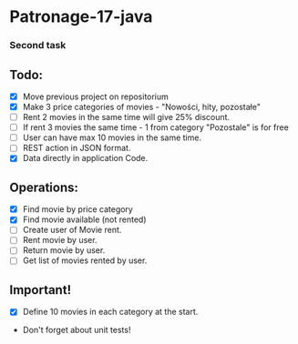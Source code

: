 # Patronage-17-java
### Second task

## Todo:
- [x] Move previous project on repositorium
- [x] Make 3 price categories of movies - "Nowości, hity, pozostałe"
- [ ] Rent 2 movies in the same time will give 25% discount.
- [ ] If rent 3 movies the same time - 1 from category "Pozostale" is for free
- [ ] User can have max 10 movies in the same time.
- [ ] REST action in JSON format.
- [x] Data directly in application Code.

## Operations:
- [x] Find movie by price category
- [x] Find movie available (not rented)
- [ ] Create user of Movie rent.
- [ ] Rent movie by user.
- [ ] Return movie by user.
- [ ] Get list of movies rented by user.

## Important!
- [x] Define 10 movies in each category at the start.
- Don't forget about unit tests!
